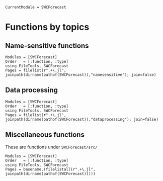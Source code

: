 ```@meta
CurrentModule = SWCForecast
```


# Functions by topics
## Name-sensitive functions

```@autodocs
Modules = [SWCForecast]
Order   = [:function, :type]
using FileTools, SWCForecast
Pages = filelist(r".+\.jl", joinpath(dirname(pathof(SWCForecast)),"namesensitive"); join=false)
```

## Data processing

```@autodocs
Modules = [SWCForecast]
Order   = [:function, :type]
using FileTools, SWCForecast
Pages = filelist(r".+\.jl", joinpath(dirname(pathof(SWCForecast)),"dataprocessing"); join=false)
```

## Miscellaneous functions
These are functions under `SWCForecast/src/`
```@autodocs
Modules = [SWCForecast]
Order   = [:function, :type]
using FileTools, SWCForecast
Pages = basename.(filelistall(r".+\.jl", joinpath(dirname(pathof(SWCForecast)))))
```

